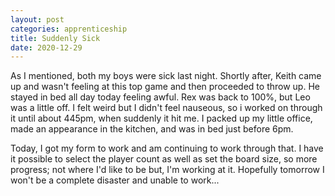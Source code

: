 ```yaml
---
layout: post 
categories: apprenticeship
title: Suddenly Sick
date: 2020-12-29
---
```


As I mentioned, both my boys were sick last night.  Shortly after, Keith came up and wasn't feeling at this top game and then proceeded to throw up.
He stayed in bed all day today feeling awful.  Rex was back to 100%, but Leo was a little off.  I felt weird but
I didn't feel nauseous, so i worked on through it until about 445pm, when suddenly it hit me.  I packed up my little office,
made an appearance in the kitchen, and was in bed just before 6pm.    

Today, I got my form to work and am continuing to work through that.  I have it possible to select the player count as well as
set the board size, so more progress; not where I'd like to be but, I'm working at it.  Hopefully tomorrow I won't be a complete
disaster and unable to work...